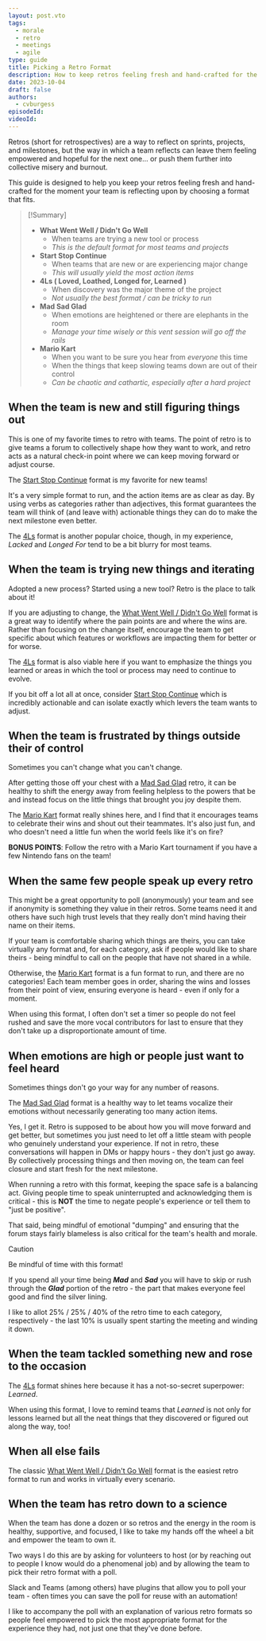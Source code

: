 ```yaml
---
layout: post.vto
tags:
  - morale
  - retro
  - meetings
  - agile
type: guide
title: Picking a Retro Format
description: How to keep retros feeling fresh and hand-crafted for the moment your team is reflecting upon
date: 2023-10-04
draft: false
authors:
  - cvburgess
episodeId: 
videoId:
---
```


Retros (short for retrospectives) are a way to reflect on sprints, projects, and
milestones, but the way in which a team reflects can leave them feeling
empowered and hopeful for the next one... or push them further into collective
misery and burnout.

This guide is designed to help you keep your retros feeling fresh and
hand-crafted for the moment your team is reflecting upon by choosing a format
that fits.

> [!Summary]
>
> - **What Went Well / Didn't Go Well**
>   - When teams are trying a new tool or process
>   - _This is the default format for most teams and projects_
> - **Start Stop Continue**
>   - When teams that are new or are experiencing major change
>   - _This will usually yield the most action items_
> - **4Ls ( Loved, Loathed, Longed for, Learned )**
>   - When discovery was the major theme of the project
>   - _Not usually the best format / can be tricky to run_
> - **Mad Sad Glad**
>   - When emotions are heightened or there are elephants in the room
>   - _Manage your time wisely or this vent session will go off the rails_
> - **Mario Kart**
>   - When you want to be sure you hear from _everyone_ this time
>   - When the things that keep slowing teams down are out of their control
>   - _Can be chaotic and cathartic, especially after a hard project_

## When the team is new and still figuring things out

This is one of my favorite times to retro with teams. The point of retro is to
give teams a forum to collectively shape how they want to work, and retro acts
as a natural check-in point where we can keep moving forward or adjust course.

The [Start Stop Continue](start-stop-continue-retro.md) format is my favorite
for new teams!

It's a very simple format to run, and the action items are as clear as day. By
using verbs as categories rather than adjectives, this format guarantees the
team will think of (and leave with) actionable things they can do to make the
next milestone even better.

The [4Ls](4ls-retro.md) format is another popular choice, though, in my
experience, _Lacked_ and _Longed For_ tend to be a bit blurry for most teams.

## When the team is trying new things and iterating

Adopted a new process? Started using a new tool? Retro is the place to talk
about it!

If you are adjusting to change, the
[What Went Well / Didn't Go Well](what-went-well-didnt-go-well-retro.md) format
is a great way to identify where the pain points are and where the wins are.
Rather than focusing on the change itself, encourage the team to get specific
about which features or workflows are impacting them for better or for worse.

The [4Ls](4ls-retro.md) format is also viable here if you want to emphasize the
things you learned or areas in which the tool or process may need to continue to
evolve.

If you bit off a lot all at once, consider
[Start Stop Continue](start-stop-continue-retro.md) which is incredibly
actionable and can isolate exactly which levers the team wants to adjust.

## When the team is frustrated by things outside their of control

Sometimes you can't change what you can't change.

After getting those off your chest with a [Mad Sad Glad](mad-sad-glad-retro.md)
retro, it can be healthy to shift the energy away from feeling helpless to the
powers that be and instead focus on the little things that brought you joy
despite them.

The [Mario Kart](mario-kart-retro.md) format really shines here, and I find that
it encourages teams to celebrate their wins and shout out their teammates. It's
also just fun, and who doesn't need a little fun when the world feels like it's
on fire?

**BONUS POINTS**: Follow the retro with a Mario Kart tournament if you have a
few Nintendo fans on the team!

## When the same few people speak up every retro

This might be a great opportunity to poll (anonymously) your team and see if
anonymity is something they value in their retros. Some teams need it and others
have such high trust levels that they really don't mind having their name on
their items.

If your team is comfortable sharing which things are theirs, you can take
virtually any format and, for each category, ask if people would like to share
theirs - being mindful to call on the people that have not shared in a while.

Otherwise, the [Mario Kart](mario-kart-retro.md) format is a fun format to run,
and there are no categories! Each team member goes in order, sharing the wins
and losses from their point of view, ensuring everyone is heard - even if only
for a moment.

When using this format, I often don't set a timer so people do not feel rushed
and save the more vocal contributors for last to ensure that they don't take up
a disproportionate amount of time.

## When emotions are high or people just want to feel heard

Sometimes things don't go your way for any number of reasons.

The [Mad Sad Glad](mad-sad-glad-retro.md) format is a healthy way to let teams
vocalize their emotions without necessarily generating too many action items.

Yes, I get it. Retro is supposed to be about how you will move forward and get
better, but sometimes you just need to let off a little steam with people who
genuinely understand your experience. If not in retro, these conversations will
happen in DMs or happy hours - they don't just go away. By collectively
processing things and then moving on, the team can feel closure and start fresh
for the next milestone.

When running a retro with this format, keeping the space safe is a balancing
act. Giving people time to speak uninterrupted and acknowledging them is
critical - this is **NOT** the time to negate people's experience or tell them
to "just be positive".

That said, being mindful of emotional "dumping" and ensuring that the forum
stays fairly blameless is also critical for the team's health and morale.

> [!CAUTION]
> Be mindful of time with this format!
>
> If you spend all your time being _**Mad**_ and _**Sad**_ you will have to skip
> or rush through the _**Glad**_ portion of the retro - the part that makes
> everyone feel good and find the silver lining.
>
> I like to allot 25% / 25% / 40% of the retro time to each category,
> respectively - the last 10% is usually spent starting the meeting and winding
> it down.

## When the team tackled something new and rose to the occasion

The [4Ls](4ls-retro.md) format shines here because it has a not-so-secret
superpower: _Learned_.

When using this format, I love to remind teams that _Learned_ is not only for
lessons learned but all the neat things that they discovered or figured out
along the way, too!

## When all else fails

The classic
[What Went Well / Didn't Go Well](what-went-well-didnt-go-well-retro.md) format
is the easiest retro format to run and works in virtually every scenario.

## When the team has retro down to a science

When the team has done a dozen or so retros and the energy in the room is
healthy, supportive, and focused, I like to take my hands off the wheel a bit
and empower the team to own it.

Two ways I do this are by asking for volunteers to host (or by reaching out to
people I know would do a phenomenal job) and by allowing the team to pick their
retro format with a poll.

Slack and Teams (among others) have plugins that allow you to poll your team -
often times you can save the poll for reuse with an automation!

I like to accompany the poll with an explanation of various retro formats so
people feel empowered to pick the most appropriate format for the experience
they had, not just one that they've done before.

